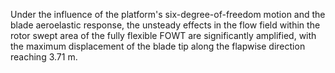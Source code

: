 Under the influence of the platform's six-degree-of-freedom motion and the blade aeroelastic response, the unsteady effects in the flow field within the rotor swept area of the fully flexible FOWT are significantly amplified, with the maximum displacement of the blade tip along the flapwise direction reaching 3.71 m.
